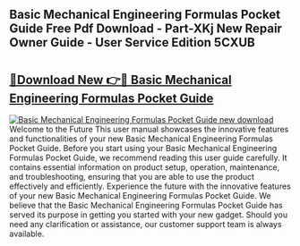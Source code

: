 ## Basic Mechanical Engineering Formulas Pocket Guide Free Pdf Download - Part-XKj New Repair Owner Guide - User Service Edition 5CXUB

# <h2><a href="http://bc63780.oget.top/?id=Basic+Mechanical+Engineering+Formulas+Pocket+Guide">🔗Download New 👉🔴 Basic Mechanical Engineering Formulas Pocket Guide</a></h2>

[![Basic Mechanical Engineering Formulas Pocket Guide new download](https://i.imgur.com/5g1atiW.png)](http://bc63780.oget.top/?id=Basic+Mechanical+Engineering+Formulas+Pocket+Guide)
Welcome to the Future This user manual showcases the innovative features and functionalities of your new Basic Mechanical Engineering Formulas Pocket Guide. Before you start using your Basic Mechanical Engineering Formulas Pocket Guide, we recommend reading this user guide carefully. It contains essential information on product setup, operation, maintenance, and troubleshooting, ensuring that you are able to use the product effectively and efficiently. Experience the future with the innovative features of your new Basic Mechanical Engineering Formulas Pocket Guide. We believe that the Basic Mechanical Engineering Formulas Pocket Guide has served its purpose in getting you started with your new gadget. Should you need any clarification or assistance, our customer support team is always available.
